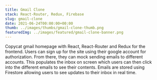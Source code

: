 ```yaml
---
title: Gmail Clone
stack: React-Router, Redux, Firebase
slug: gmail-clone
date: 2021-06-24T00:00:00+00:00
thumb: ../images/thumbs/gmail-clone-thumb.png
featuredImg: ../images/featured/gmail-clone-banner.png
---
```


Copycat gmail homepage with React, React-Router and Redux for the frontend. Users can sign up for the site using their google account for authorization. From there, they can mock sending emails to different accounts. This populates the inbox on screen which users can then click into the different emails to see their contents. Emails are stored using Firestore allowing users to see updates to their inbox in real time.
